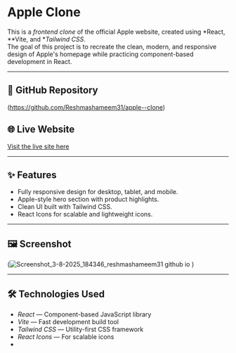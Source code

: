 # Apple Clone

This is a *frontend clone* of the official Apple website, created using *React, **Vite, and **Tailwind CSS*.  
The goal of this project is to recreate the clean, modern, and responsive design of Apple's homepage while practicing component-based development in React.

---

## 📂 GitHub Repository
(https://github.com/Reshmashameem31/apple--clone)

## 🌐 Live Website
[Visit the live site here](https://reshmashameem31.github.io/apple--clone/)

---

## ✨ Features
- Fully responsive design for desktop, tablet, and mobile.
- Apple-style hero section with product highlights.
- Clean UI built with Tailwind CSS.
- React Icons for scalable and lightweight icons.

---

## 🖼 Screenshot

(![Screenshot_3-8-2025_184346_reshmashameem31 github io](https://github.com/user-attachments/assets/4940fb29-d9c9-4177-86c9-ff9fa19a6c61)
)

---

## 🛠 Technologies Used
- *React* — Component-based JavaScript library
- *Vite* — Fast development build tool
- *Tailwind CSS* — Utility-first CSS framework
- *React Icons* — For scalable icons
-
